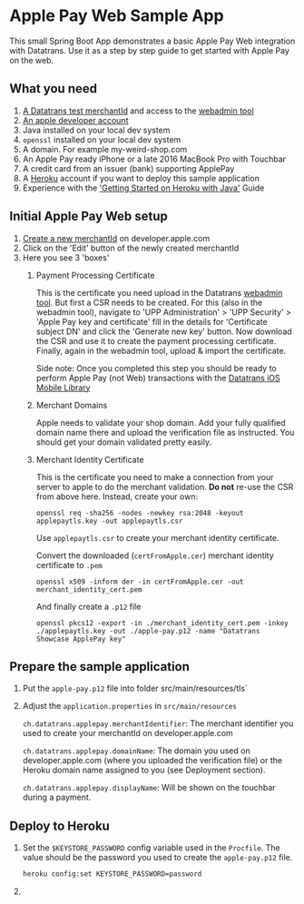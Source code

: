 # Apple Pay Web Sample App
This small Spring Boot App demonstrates a basic Apple Pay Web integration with Datatrans.
Use it as a step by step guide to get started with Apple Pay on the web.

## What you need
1. [A Datatrans test merchantId](https://www.datatrans.ch/en/technics/test-account) and access
to the [webadmin tool](https://pilot.datatrans.biz/)
2. [An apple developer account](https://developer.apple.com/account/)
3. Java installed on your local dev system
4. `openssl` installed on your local dev system
5. A domain. For example my-weird-shop.com
6. An Apple Pay ready iPhone or a late 2016 MacBook Pro with Touchbar
7. A credit card from an issuer (bank) supporting ApplePay
8. A [Heroku](https://www.heroku.com) account if you want to deploy this sample application
9. Experience with the ['Getting Started on Heroku with Java'](https://devcenter.heroku.com/articles/getting-started-with-java#define-config-vars) Guide

## Initial Apple Pay Web setup
1. [Create a new merchantId](https://developer.apple.com/account/ios/identifier/merchant/create) on developer.apple.com
2. Click on the 'Edit' button of the newly created merchantId
3. Here you see 3 'boxes'
   1. Payment Processing Certificate
    
        This is the certificate you need upload in the Datatrans [webadmin tool](https://pilot.datatrans.biz/). 
        But first a CSR needs to be created. For this (also in the webadmin tool), navigate to 'UPP Administration' > 'UPP Security' >
        'Apple Pay key and certificate' fill in the details for 'Certificate subject DN' 
        and click the 'Generate new key' button. Now download the CSR and use it to create the payment processing
        certificate. Finally, again in the webadmin tool, upload & import the certificate.
        
        Side note: Once you completed this step you should be ready to perform Apple Pay (not Web) transactions
        with the [Datatrans iOS Mobile Library](https://pilot.datatrans.biz/showcase/doc/iOS_Developers_Manual.pdf)
        
   2. Merchant Domains
   
      Apple needs to validate your shop domain. Add your fully qualified domain name there and upload the 
       verification file as instructed. You should get your domain validated pretty easily.
         
   3. Merchant Identity Certificate
      
      This is the certificate you need to make a connection from your server to apple to do the merchant validation.
      **Do not** re-use the CSR from above here. Instead, create your own:
      
      ```openssl req -sha256 -nodes -newkey rsa:2048 -keyout applepaytls.key -out applepaytls.csr```
      
      Use `applepaytls.csr` to create your merchant identity certificate. 
      
      Convert the downloaded (`certFromApple.cer`) merchant identity certificate to `.pem`
      
      ```openssl x509 -inform der -in certFromApple.cer -out merchant_identity_cert.pem```
      
      And finally create a `.p12` file
      
      ```openssl pkcs12 -export -in ./merchant_identity_cert.pem -inkey ./applepaytls.key -out ./apple-pay.p12 -name "Datatrans Showcase ApplePay key" ```
            
## Prepare the sample application
1. Put the `apple-pay.p12` file into folder src/main/resources/tls`
2. Adjust the `application.properties` in `src/main/resources`

   `ch.datatrans.applepay.merchantIdentifier`: The merchant identifier you used to create your merchantId
   on developer.apple.com
   
    `ch.datatrans.applepay.domainName`: The domain you used on developer.apple.com (where you uploaded
    the verification file) or the Heroku domain name assigned to you (see Deployment section). 
    
    `ch.datatrans.applepay.displayName`: Will be shown on the touchbar during a payment.
    
## Deploy to Heroku
1. Set the `$KEYSTORE_PASSWORD` config variable used in the `Procfile`. The value should be the password you
used to create the `apple-pay.p12` file.
    ```zsh
    heroku config:set KEYSTORE_PASSWORD=password
    
    ```
    
2. 
    


        
    
